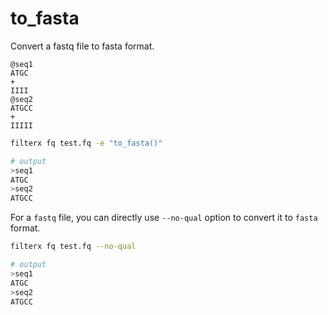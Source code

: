# to_fasta

Convert a fastq file to fasta format.

```fasta title="test.fq"
@seq1
ATGC
+
IIII
@seq2
ATGCC
+
IIIII
```

```bash title="example"
filterx fq test.fq -e "to_fasta()"

# output
>seq1
ATGC
>seq2
ATGCC
```

For a `fastq` file, you can directly use `--no-qual` option to convert it to `fasta` format.

```bash title="example"
filterx fq test.fq --no-qual

# output
>seq1
ATGC
>seq2
ATGCC
```

